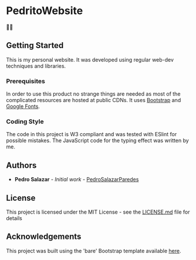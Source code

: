 # PedritoWebsite
🚀🦕

## Getting Started

This is my personal website. It was developed using regular web-dev techniques and libraries.

### Prerequisites

In order to use this product no strange things are needed as most of the complicated resources are hosted at public CDNs. It uses [Bootstrap](https://getbootstrap.com/) and [Google Fonts](https://fonts.google.com/).

### Coding Style

The code in this project is W3 compliant and was tested with ESlint for possible mistakes. The JavaScript code for the typing effect was written by me.

## Authors

* **Pedro Salazar** - *Initial work* - [PedroSalazarParedes](https://github.com/pedrosalazarparedes)

## License

This project is licensed under the MIT License - see the [LICENSE.md](LICENSE.md) file for details

## Acknowledgements
This project was built using the 'bare' Bootstrap template available [here](https://startbootstrap.com/templates/bare/).

